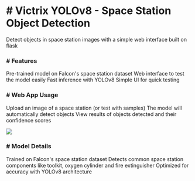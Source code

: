 <h1> # Victrix YOLOv8 - Space Station Object Detection </h1>

Detect objects in space station images with a simple web interface built on flask

<h3> # Features </h3>

Pre-trained model on Falcon's space station dataset
Web interface to test the model easily
Fast inference with YOLOv8
Simple UI for quick testing

<h3> # Web App Usage </h3>

Upload an image of a space station (or test with samples)
The model will automatically detect objects
View results of objects detected and their confidence scores

<img src="static/images/web-app (1)">

<h3> # Model Details </h3>

Trained on Falcon's space station dataset
Detects common space station components like toolkit, oxygen cylinder and fire extinguisher
Optimized for accuracy with YOLOv8 architecture


